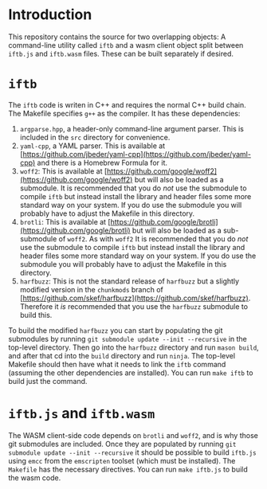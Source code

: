 # Introduction

This repository contains the source for two overlapping objects: A
command-line utility called `iftb` and a wasm client object split
between `iftb.js` and `iftb.wasm` files.  These can be built
separately if desired.

# `iftb`

The `iftb` code is writen in C++ and requires the normal C++ build
chain.  The Makefile specifies `g++` as the compiler.  It has these
dependencies:

1. `argparse.hpp`, a header-only command-line argument parser. This
   is included in the `src` directory for convenience.
2. `yaml-cpp`, a YAML parser. This is available at
   [https://github.com/jbeder/yaml-cpp](https://github.com/jbeder/yaml-cpp)
   and there is a Homebrew Formula for it.
3. `woff2`: This is available at
   [https://github.com/google/woff2](https://github.com/google/woff2)
   but will also be loaded as a submodule. It is recommended that you
   do *not* use the submodule to compile `iftb` but instead install the
   library and header files some more standard way on your system. If you
   do use the submodule you will probably have to adjust the Makefile in
   this directory.
4. `brotli`: This is available at
   [https://github.com/google/brotli](https://github.com/google/brotli)
   but will also be loaded as a sub-submodule of `woff2`.  As with `woff2`
   It is recommended that you do *not* use the submodule to compile `iftb`
   but instead install the library and header files some more standard 
   way on your system. If you do use the submodule you will probably have
   to adjust the Makefile in this directory.
5. `harfbuzz`: This is not the standard release of `harfbuzz` but a slightly
   modified version in the `chunkmods` branch of
   [https://github.com/skef/harfbuzz](https://github.com/skef/harfbuzz).
   Therefore it *is* recommended that you use the `harfbuzz` submodule to
   build this.

To build the modified `harfbuzz` you can start by populating the git submodules
by running `git submodule update --init --recursive` in the top-level directory.
Then go into the `harfbuzz` directory and run `mason build`, and after that cd
into the `build` directory and run `ninja`. The top-level Makefile should then
have what it needs to link the `iftb` command (assuming the other dependencies
are installed). You can run `make iftb` to build just the command.

# `iftb.js` and `iftb.wasm`

The WASM client-side code depends on `brotli` and `woff2`, and is why those
git submodules are included. Once they are populated by running `git
submodule update --init --recursive` it should be possible to build `iftb.js`
using `emcc` from the `emscripten` toolset (which must be installed).  The
`Makefile` has the necessary directives.  You can run `make iftb.js` to build
the wasm code.
